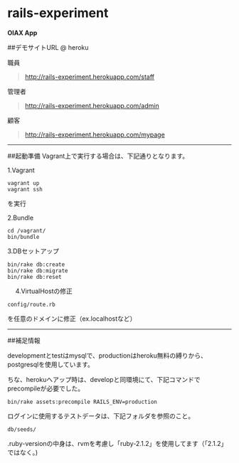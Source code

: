 rails-experiment
================

**OIAX App**

##デモサイトURL @ heroku

  職員
  >http://rails-experiment.herokuapp.com/staff
  
  管理者
  >http://rails-experiment.herokuapp.com/admin
  
  顧客
  >http://rails-experiment.herokuapp.com/mypage

***

##起動準備
Vagrant上で実行する場合は、下記通りとなります。

1.Vagrant

    vagrant up
    vagrant ssh

  を実行
  
2.Bundle

    cd /vagrant/
    bin/bundle
  
3.DBセットアップ

    bin/rake db:create
    bin/rake db:migrate
    bin/rake db:reset
　
4.VirtualHostの修正

    config/route.rb
  
  を任意のドメインに修正（ex.localhostなど）

***

##補足情報

 developmentとtestはmysqlで、productionはheroku無料の縛りから、postgresqlを使用しています。
 
 ちな、herokuへアップ時は、developと同環境にて、下記コマンドでprecompileが必要でした。

    bin/rake assets:precompile RAILS_ENV=production

 ログインに使用するテストデータは、下記フォルダを参照のこと。

    db/seeds/

 .ruby-versionの中身は、rvmを考慮し「ruby-2.1.2」を使用してます（「2.1.2」ではなく。)